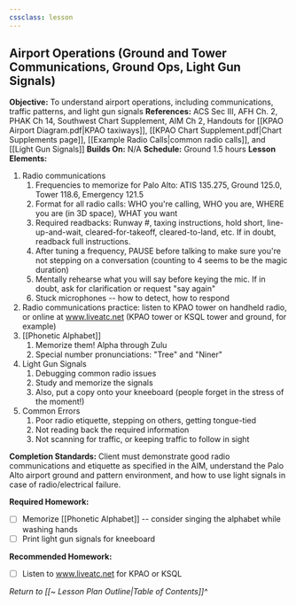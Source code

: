 ```yaml
---
cssclass: lesson
---
```

## Airport Operations (Ground and Tower Communications, Ground Ops, Light Gun Signals)

**Objective:** To understand airport operations, including communications, traffic patterns, and light gun signals
**References:** ACS Sec III, AFH Ch. 2, PHAK Ch 14, Southwest Chart Supplement, AIM Ch 2, Handouts for [[KPAO Airport Diagram.pdf|KPAO taxiways]], [[KPAO Chart Supplement.pdf|Chart Supplements page]], [[Example Radio Calls|common radio calls]], and [[Light Gun Signals]]
**Builds On:** N/A
**Schedule:** Ground 1.5 hours
**Lesson Elements:**
1. Radio communications
	1. Frequencies to memorize for Palo Alto: ATIS 135.275, Ground 125.0, Tower 118.6, Emergency 121.5
	2. Format for all radio calls: WHO you're calling, WHO you are, WHERE you are (in 3D space), WHAT you want
	3. Required readbacks: Runway #, taxing instructions, hold short, line-up-and-wait, cleared-for-takeoff, cleared-to-land, etc. If in doubt, readback full instructions.
	4. After tuning a frequency, PAUSE before talking to make sure you're not stepping on a conversation (counting to 4 seems to be the magic duration)
	5. Mentally rehearse what you will say before keying the mic. If in doubt, ask for clarification or request "say again"
	6. Stuck microphones -- how to detect, how to respond
2. Radio communications practice: listen to KPAO tower on handheld radio, or online at www.liveatc.net (KPAO tower or KSQL tower and ground, for example)
3. [[Phonetic Alphabet]]
	1. Memorize them! Alpha through Zulu
	2. Special number pronunciations: "Tree" and "Niner"
4. Light Gun Signals
	1. Debugging common radio issues
	2. Study and memorize the signals
	3. Also, put a copy onto your kneeboard (people forget in the stress of the moment!)
5. Common Errors
	1. Poor radio etiquette, stepping on others, getting tongue-tied
	2. Not reading back the required information
	3. Not scanning for traffic, or keeping traffic to follow in sight

**Completion Standards:** Client must demonstrate good radio communications and etiquette as specified in the AIM, understand the Palo Alto airport ground and pattern environment, and how to use light signals in case of radio/electrical failure.

**Required Homework:** 
- [ ] Memorize [[Phonetic Alphabet]] -- consider singing the alphabet while washing hands
- [ ] Print light gun signals for kneeboard

**Recommended Homework:** 
- [ ] Listen to www.liveatc.net for KPAO or KSQL


*Return to [[~ Lesson Plan Outline|Table of Contents]]^*